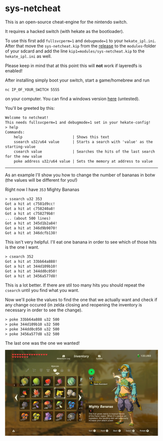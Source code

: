 # sys-netcheat

This is an open-source cheat-engine for the nintendo switch.

It requires a hacked switch (with hekate as the bootloader).

To use this first add `fullsvcperm=1` and `debugmode=1` to your `hekate_ipl.ini`.  
After that move the `sys-netcheat.kip` from the [release](https://github.com/jakibaki/sys-netcheat/releases/) to the `modules`-folder of your sdcard and add the line `kip1=modules/sys-netcheat.kip` to the `hekate_ipl.ini` as well.

Please keep in mind that at this point this will **not** work if layeredfs is enabled!

After installing simply boot your switch, start a game/homebrew and run

```
nc IP_OF_YOUR_SWITCH 5555
```

on your computer. You can find a windows version [here](https://eternallybored.org/misc/netcat/) (untested).

You'll be greeted by this:

```
Welcome to netcheat!
This needs fullsvcperm=1 and debugmode=1 set in your hekate-config!
> help
Commands:
    help                       | Shows this text
    ssearch u32/u64 value      | Starts a search with 'value' as the starting-value
    csearch value              | Searches the hits of the last search for the new value
    poke address u32/u64 value | Sets the memory at address to value
```

---

As an example I'll show you how to change the number of bananas in botw (the values will be different for you!)

Right now I have `353` Mighty Bananas
```
> ssearch u32 353
Got a hit at c7581d9cc!
Got a hit at c758240a8!
Got a hit at c758279b8!
... (about 500 lines)
Got a hit at 345d1b2a84!
Got a hit at 346d9b9070!
Got a hit at 346dcfb138!
```
This isn't very helpful. I'll eat one banana in order to see which of those hits is the one I want.
```
> csearch 352
Got a hit at 33bb64a888!
Got a hit at 344d109b10!
Got a hit at 344dd0c050!
Got a hit at 3456a577d8!
```
This is a lot better. If there are stil too many hits you should repeat the `csearch` until you find what you want.

Now we'll poke the values to find the one that we actually want and check if any change occured (in zelda closing and reopening the inventory is necessary in order to see the change).

```
> poke 33bb64a888 u32 500
> poke 344d109b10 u32 500
> poke 344dd0c050 u32 500
> poke 3456a577d8 u32 500
```

The last one was the one we wanted!

![screeshot](/screenshot.jpg?raw=true)
